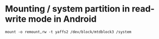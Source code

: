 # Mounting / system partition in read-write mode in Android
```
mount -o remount,rw -t yaffs2 /dev/block/mtdblock3 /system
```
